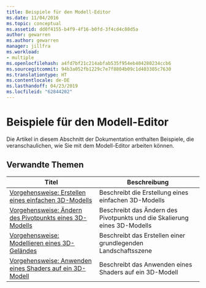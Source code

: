 ```yaml
---
title: Beispiele für den Modell-Editor
ms.date: 11/04/2016
ms.topic: conceptual
ms.assetid: dd0f4155-b4f9-4f16-b0fd-3f4cd4c80d5a
author: gewarren
ms.author: gewarren
manager: jillfra
ms.workload:
- multiple
ms.openlocfilehash: a4fd7bf21c214abfab535f954eb404280234ccb6
ms.sourcegitcommit: 94b3a052fb1229c7e7f8804b09c1d403385c7630
ms.translationtype: HT
ms.contentlocale: de-DE
ms.lasthandoff: 04/23/2019
ms.locfileid: "62844202"
---
```

# <a name="model-editor-examples"></a>Beispiele für den Modell-Editor

Die Artikel in diesem Abschnitt der Dokumentation enthalten Beispiele, die veranschaulichen, wie Sie mit dem Modell-Editor arbeiten können.

## <a name="related-topics"></a>Verwandte Themen

|Titel|Beschreibung|
|-----------|-----------------|
|[Vorgehensweise: Erstellen eines einfachen 3D-Modells](../designers/how-to-create-a-basic-3-d-model.md)|Beschreibt die Erstellung eines einfachen 3D-Modells|
|[Vorgehensweise: Ändern des Pivotpunkts eines 3D-Modells](../designers/how-to-modify-the-pivot-point-of-a-3-d-model.md)|Beschreibt das Ändern des Pivotpunkts und die Skalierung eines 3D-Modells|
|[Vorgehensweise: Modellieren eines 3D-Geländes](../designers/how-to-model-3-d-terrain.md)|Beschreibt das Erstellen einer grundlegenden Landschaftsszene|
|[Vorgehensweise: Anwenden eines Shaders auf ein 3D-Modell](../designers/how-to-apply-a-shader-to-a-3-d-model.md)|Beschreibt das Anwenden eines Shaders auf ein 3D-Modell|